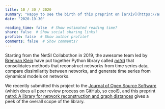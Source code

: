 ```yaml
---
title: 10 / 30 / 2020
summary: "Happy to see the birth of this preprint on [arXiv](https://arxiv.org/abs/2010.16019) about the [*netrd* Python library](https://github.com/netsiphd/netrd) and huge thanks to the team!"
date: "2020-10-30"

reading_time: false  # Show estimated reading time?
share: false  # Show social sharing links?
profile: false  # Show author profile?
comments: false  # Show comments?
---
```


Starting from the NetSI Collabothon in 2019, the awesome team led by [Brennan Klein](https://www.jkbrennan.com/) have put together Python library called [*netrd*](https://github.com/netsiphd/netrd) that consolidates methods that reconstruct networks from time series data, compare dissimilarity between networks, and generate time series from dynamical models on networks.

We recently submitted this project to the [Journal of Open Source Software](https://joss.theoj.org/) (which does all peer review process on GitHub, so cool!), and this preprint [netrd: A library for network reconstruction and graph distances](https://arxiv.org/abs/2010.16019) gives a peek of the overall scope of the library.
 
